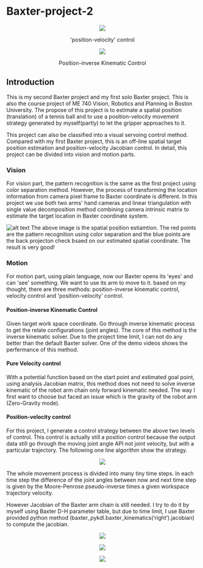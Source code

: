 # Baxter-project-2

<p align="center">
<img src="https://github.com/zhouyuan7/Baxter-project-2/blob/master/source/table_own.gif"/>
</p>
<p align="center">
'position-velocity' control
</p>
<p align="center">
<img src="https://github.com/zhouyuan7/Baxter-project-2/blob/master/source/hand_baxter.gif"/>
</p>
<p align="center">
Position-inverse Kinematic Control
</p>

## Introduction

This is my second Baxter project and my first solo Baxter project. This is also the course project of ME 740 Vision, Robotics and Planning in Boston University. The propose of this project is to estimate a spatial position (translation) of a tennis ball and to use a position-velocity movement strategy generated by myself(partly) to let the gripper approaches to it.

This project can also be classified into a visual servoing control method. Compared with my first Baxter project, this is an off-line spatial target position estimation and position-velocity Jacobian control. In detail, this project can be divided into vision and motion parts.

### Vision

For vision part, the pattern recognition is the same as the first project using color separation method. However, the process of transforming the location information from camera pixel frame to Baxter coordinate is different. In this project we use both two arms' hand cameras and linear triangulation with single value decomposition method combining camera intrinsic matrix to estimate the target location in Baxter coordinate system. 

![alt text](https://github.com/zhouyuan7/Baxter-project-2/blob/master/source/baxter_vision.png)
The above image is the spatial position estiamtion. The red points are the pattern recognition using color separation and the blue points are the back projecton check bsaed on our estimated spatial coordinate. The result is very good!

### Motion

For motion part, using plain language, now our Baxter opens its 'eyes' and can 'see' something. We want to use its arm to move to it. based on my thought, there are three methods: position-inverse kinematic control, velocity control and 'position-velocity' control.

#### Position-inverse Kinematic Control

Given target work space coordinate. Go through inverse kinematic process to get the relate configurations (joint angles). The core of this method is the inverse kinematic solver. Due to the project time limit, I can not do any better than the default Baxter solver. One of the demo videos shows the perfermance of this method. 

#### Pure Velocity control

With a potential function based on the start point and estimated goal point, using analysis Jacobian matrix, this method does not need to solve inverse kinematic of the robot arm chain only forward kinematic needed. The way I first want to choose but faced an issue which is the gravity of the robot arm (Zero-Gravity mode).


#### Position-velocity control
For this project, I generate a control strategy between the above two levels of control. This control is actually still a position control because the output data still go through the moving joint angle API not joint velocity, but with a particular trajectory. The following one line algorithm show the strategy.

<p align="center">
<img src="https://github.com/zhouyuan7/Baxter-project-2/blob/master/source/algorithm.png"/>
</p>

The whole movement process is divided into many tiny time steps. In each time step the difference of the joint angles between now and next time step is given by the Moore-Penrose pseudo-inverse times a given workspace trajectory velocity.

However Jacobian of the Baxter arm chain is still needed. I try to do it  by myself using Baxter D-H parameter table, but due to time limit, I use Baxter provided python method (baxter_pykdl.baxter_kinematics(‘right’).jacobian) to compute the jacobian. 


<p align="center">
<img src="https://github.com/zhouyuan7/Baxter-project-2/blob/master/source/table_baxter.gif"/>
</p>
<p align="center">
<img src="https://github.com/zhouyuan7/Baxter-project-2/blob/master/source/hand_own.gif"/>
</p>
<p align="center">
<img src="https://github.com/zhouyuan7/Baxter-project-2/blob/master/source/simulation.gif"/>
</p>
